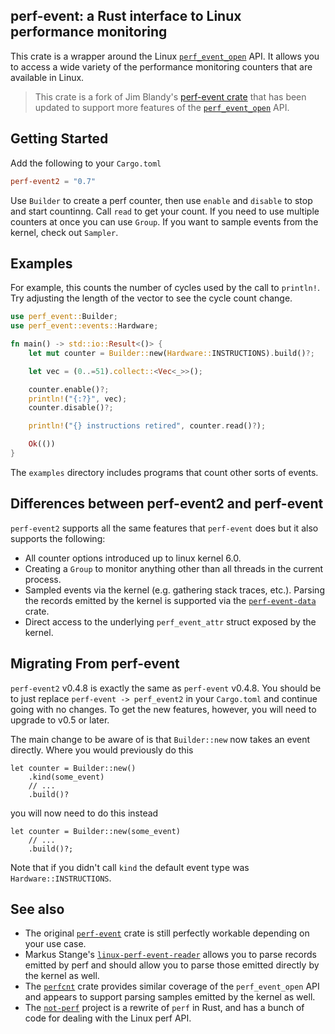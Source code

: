 ## perf-event: a Rust interface to Linux performance monitoring

This crate is a wrapper around the Linux [`perf_event_open`][man] API. It
allows you to access a wide variety of the performance monitoring counters that
are available in Linux.

> This crate is a fork of Jim Blandy's [perf-event crate][jb-perf-event] that
> has been updated to support more features of the [`perf_event_open`][man]
> API.

[man]:https://www.mankier.com/2/perf_event_open
[jb-perf-event]: https://github.com/jimblandy/perf-event

## Getting Started

Add the following to your `Cargo.toml`
```toml
perf-event2 = "0.7"
```

Use `Builder` to create a perf counter, then use `enable` and `disable` to stop
and start countinng. Call `read` to get your count. If you need to use multiple
counters at once you can use `Group`. If you want to sample events from the
kernel, check out `Sampler`.

## Examples

For example, this counts the number of cycles used by the call to `println!`.
Try adjusting the length of the vector to see the cycle count change.

```rust
use perf_event::Builder;
use perf_event::events::Hardware;

fn main() -> std::io::Result<()> {
    let mut counter = Builder::new(Hardware::INSTRUCTIONS).build()?;

    let vec = (0..=51).collect::<Vec<_>>();

    counter.enable()?;
    println!("{:?}", vec);
    counter.disable()?;

    println!("{} instructions retired", counter.read()?);

    Ok(())
}
```

The `examples` directory includes programs that count other sorts of events.

## Differences between perf-event2 and perf-event
`perf-event2` supports all the same features that `perf-event` does but it also
supports the following:
- All counter options introduced up to linux kernel 6.0.
- Creating a `Group` to monitor anything other than all threads in the current
  process.
- Sampled events via the kernel (e.g. gathering stack traces, etc.). Parsing
  the records emitted by the kernel is supported via the [`perf-event-data`]
  crate.
- Direct access to the underlying `perf_event_attr` struct exposed by the
  kernel.

[`perf-event-data`]: https://crates.io/crates/perf-event-data

## Migrating From perf-event
`perf-event2` v0.4.8 is exactly the same as `perf-event` v0.4.8. You should be
to just replace `perf-event -> perf_event2` in your `Cargo.toml` and continue
going with no changes. To get the new features, however, you will need to
upgrade to v0.5 or later.

The main change to be aware of is that `Builder::new` now takes an event
directly. Where you would previously do this
```rust,ignore
let counter = Builder::new()
    .kind(some_event)
    // ...
    .build()?
```
you will now need to do this instead
```rust,ignore
let counter = Builder::new(some_event)
    // ...
    .build()?;
```
Note that if you didn't call `kind` the default event type was `Hardware::INSTRUCTIONS`.

## See also

- The original [`perf-event`][jb-perf-event] crate is still perfectly workable
  depending on your use case.
- Markus Stange's [`linux-perf-event-reader`][lper] allows you to parse records
  emitted by perf and should allow you to parse those emitted directly by the
  kernel as well.
- The [`perfcnt`] crate provides similar coverage of the `perf_event_open` API and
  appears to support parsing samples emitted by the kernel as well.
- The [`not-perf`] project is a rewrite of `perf` in Rust, and has a bunch of
  code for dealing with the Linux perf API.

[`perfcnt`]: https://crates.io/crates/perfcnt
[lper]: https://crates.io/crates/linux-perf-event-reader
[`not-perf`]: https://github.com/koute/not-perf

